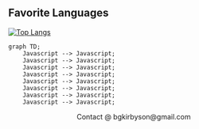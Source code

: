 ## Favorite Languages

[![Top Langs](https://github-readme-stats.vercel.app/api/top-langs/?username=AwesomeMarley)](https://github.com/anuraghazra/github-readme-stats)

```mermaid
graph TD;
    Javascript --> Javascript;
    Javascript --> Javascript;
    Javascript --> Javascript;
    Javascript --> Javascript;
    Javascript --> Javascript;
    Javascript --> Javascript;
    Javascript --> Javascript;
    Javascript --> Javascript;
```

<p align="center">
  Contact @ bgkirbyson@gmail.com
</p>
